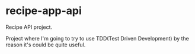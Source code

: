 # recipe-app-api
Recipe API project.

Project where I'm going to try to use TDD(Test Driven Development) by the reason it's could be quite useful.
